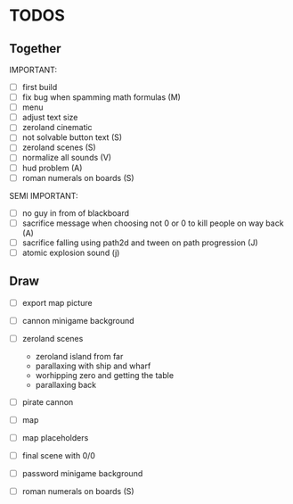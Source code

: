 # TODOS

## Together

IMPORTANT:
- [ ] first build
- [ ] fix bug when spamming math formulas (M)
- [ ] menu
- [ ] adjust text size
- [ ] zeroland cinematic
- [ ] not solvable button text (S)
- [ ] zeroland scenes (S)
- [ ] normalize all sounds (V)
- [ ] hud problem (A)
- [ ] roman numerals on boards (S)

SEMI IMPORTANT:
- [ ] no guy in from of blackboard
- [ ] sacrifice message when choosing not 0 or 0 to kill people on way back (A)
- [ ] sacrifice falling using path2d and tween on path progression (J)
- [ ] atomic explosion sound (j)

## Draw

- [ ] export map picture

- [ ] cannon minigame background
- [ ] zeroland scenes
  - zeroland island from far
  - parallaxing with ship and wharf
  - worhipping zero and getting the table
  - parallaxing back
- [ ] pirate cannon
- [ ] map
- [ ] map placeholders
- [ ] final scene with 0/0
- [ ] password minigame background
- [ ] roman numerals on boards (S)